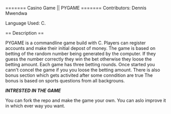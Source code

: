 ======= Casino Game || PYGAME =======
Contributors: Dennis Mwendwa

Language Used: C.

== Description ==

PYGAME is a commandline game build with C. Players can register accounts and make
their initial depost of money. The game is based on betting of the random number
being generated by the computer. If they guess the number correctly they win the
bet otherwise they loose the betting amount. 
Each game has three betting rounds. Once started you cann't concel the game if you
you loose the betting amount. 
There is also bonus section which gets activited after some conndition are true
The bonus is based on sports questions from all backgrouns.


***INTRESTED IN THE GAME***

You can fork the repo and make the game your own.
You can aslo improve it in which ever way you want.
